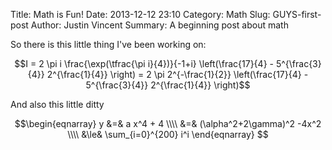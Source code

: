 Title: Math is Fun!
Date: 2013-12-12 23:10
Category: Math
Slug: GUYS-first-post
Author: Justin Vincent
Summary: A beginning post about math

So there is this little thing I've been working on:

$$I = 2 \pi i \frac{\exp(\tfrac{\pi i}{4})}{-1+i} \left(\frac{17}{4} - 5^{\frac{3}{4}} 2^{\frac{1}{4}} \right) = 2 \pi 2^{-\frac{1}{2}} \left(\frac{17}{4} - 5^{\frac{3}{4}} 2^{\frac{1}{4}} \right)$$

And also this little ditty

$$\begin{eqnarray} 
y &=& a x^4 + 4       \\\\
  &=& (\alpha^2+2\gamma)^2 -4x^2  \\\\
  &\le& \sum_{i=0}^{200} i^i
\end{eqnarray} $$
